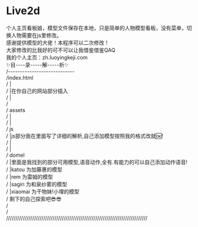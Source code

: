 # Live2d
个人主页看板娘，模型文件保存在本地，只是简单的人物模型看板，没有菜单，切换人物需要在js里修改。</br>
感谢提供模型的大佬！本程序可以二次修改！</br>
大家修改的比我好的可不可以让我借鉴借鉴QAQ</br>
我的个人主页：zh.luoyingkeji.com</br>
✨目----录-----解-----析✨</br>
/----------------------------</br>
/index.html</br>
/    |</br>
/      |在你自己的网站<body>部分插入 </br>
/      |    <script src="https://eqcn.ajz.miesnfu.com/wp-content/plugins/wp-3d-pony/live2dw/lib/L2Dwidget.min.js"></script></br>
/          <script src="assets/js/index.js"></script></br>
/  assets</br>
/      |</br>
/      | </br>
/       js    </br>
/        |js部分我在里面写了详细的解析,自己添加模型按照我的格式改就🆗!</br>
/       |</br>
/       |  </br>
/      domel</br>
/         |里面是我找到的部分可用模型,语音动作,全有.有能力的可以自己添加动作语音!</br>
/         |katou 为加藤惠的模型</br>
/         |rem 为雷姆的模型</br>
/         |sagiri 为和泉纱雾的模型</br>
/         |xiaomai 为干物妹!小埋的模型</br>
/     剩下的自己探索吧😎😎</br>
/</br>
/</br>
////////////////////////////////////////////////////////////////////////////
